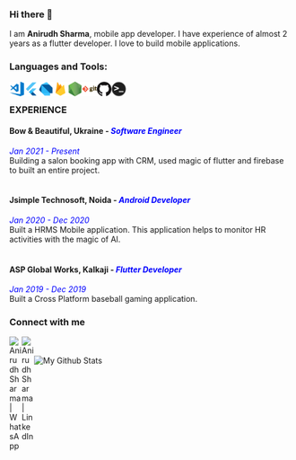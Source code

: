 ### Hi there 👋
I am **Anirudh Sharma**, mobile app developer. I have experience of almost 2 years as a flutter developer. 
I love to build mobile applications.



### Languages and Tools:

<img align="left" alt="Visual Studio Code" width="26px" src="https://raw.githubusercontent.com/github/explore/80688e429a7d4ef2fca1e82350fe8e3517d3494d/topics/visual-studio-code/visual-studio-code.png" />
<img align="left" alt="Flutter" width="26px" src="https://raw.githubusercontent.com/github/explore/80688e429a7d4ef2fca1e82350fe8e3517d3494d/topics/flutter/flutter.png" />
<img align="left" alt="Dart" width="26px" src="https://raw.githubusercontent.com/github/explore/80688e429a7d4ef2fca1e82350fe8e3517d3494d/topics/dart/dart.png" />
<img align="left" alt="Sass" width="26px" src="https://raw.githubusercontent.com/github/explore/80688e429a7d4ef2fca1e82350fe8e3517d3494d/topics/firebase/firebase.png" />
<img align="left" alt="Node.js" width="26px" src="https://raw.githubusercontent.com/github/explore/80688e429a7d4ef2fca1e82350fe8e3517d3494d/topics/nodejs/nodejs.png" />
<img align="left" alt="Git" width="26px" src="https://raw.githubusercontent.com/github/explore/80688e429a7d4ef2fca1e82350fe8e3517d3494d/topics/git/git.png" />
<img align="left" alt="GitHub" width="26px" src="https://raw.githubusercontent.com/github/explore/78df643247d429f6cc873026c0622819ad797942/topics/github/github.png" />
<img align="left" alt="Terminal" width="26px" src="https://raw.githubusercontent.com/github/explore/80688e429a7d4ef2fca1e82350fe8e3517d3494d/topics/terminal/terminal.png" />

</br>

### EXPERIENCE

#### Bow & Beautiful, Ukraine - <span style="color:blue">*Software Engineer* </span>
<span style="color:blue">*Jan 2021 - Present* </span>\
Building a salon booking app with CRM, used magic of flutter and firebase to built an entire project. \
</br>
#### Jsimple Technosoft, Noida - <span style="color:blue">*Android Developer* </span>
<span style="color:blue">*Jan 2020 - Dec 2020* </span>\
Built a HRMS Mobile application. This application helps to monitor HR activities with the magic of AI.\
</br>
#### ASP Global Works,  Kalkaji - <span style="color:blue">*Flutter Developer* </span>
<span style="color:blue">*Jan 2019 - Dec 2019* </span>\
Built a Cross Platform baseball gaming application.



### Connect with me

[<img align="left" alt="Anirudh Sharma | WhatsApp" width="22px" src="https://cdn.jsdelivr.net/npm/simple-icons@v3/icons/whatsapp.svg" />][whatsapp]
[<img align="left" alt="Anirudh Sharma | LinkedIn" width="22px" src="https://cdn.jsdelivr.net/npm/simple-icons@v3/icons/linkedin.svg" />][linkedin]

</br>
</br>
  <img align="left" alt="My Github Stats" src="https://github-readme-stats.vercel.app/api?username=anirudhsharma392&show_icons=true&hide_border=true&theme=radical" />
</br>

[whatsapp]: https://wa.me/919555719966
[linkedin]: https://www.linkedin.com/in/anirudh-sharma-8790a2158/

